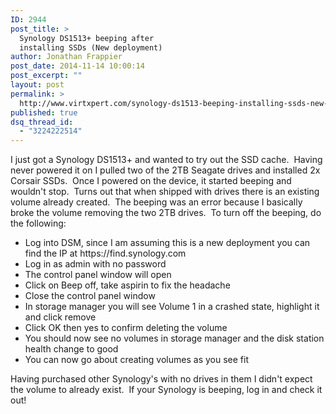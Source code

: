 ```yaml
---
ID: 2944
post_title: >
  Synology DS1513+ beeping after
  installing SSDs (New deployment)
author: Jonathan Frappier
post_date: 2014-11-14 10:00:14
post_excerpt: ""
layout: post
permalink: >
  http://www.virtxpert.com/synology-ds1513-beeping-installing-ssds-new-deployment/
published: true
dsq_thread_id:
  - "3224222514"
---
```

I just got a Synology DS1513+ and wanted to try out the SSD cache.  Having never powered it on I pulled two of the 2TB Seagate drives and installed 2x Corsair SSDs.  Once I powered on the device, it started beeping and wouldn't stop.  Turns out that when shipped with drives there is an existing volume already created.  The beeping was an error because I basically broke the volume removing the two 2TB drives.  To turn off the beeping, do the following:
<ul>
	<li>Log into DSM, since I am assuming this is a new deployment you can find the IP at https://find.synology.com</li>
	<li>Log in as admin with no password</li>
	<li>The control panel window will open</li>
	<li>Click on Beep off, take aspirin to fix the headache</li>
	<li>Close the control panel window</li>
	<li>In storage manager you will see Volume 1 in a crashed state, highlight it and click remove</li>
	<li>Click OK then yes to confirm deleting the volume</li>
	<li>You should now see no volumes in storage manager and the disk station health change to good</li>
	<li>You can now go about creating volumes as you see fit</li>
</ul>
Having purchased other Synology's with no drives in them I didn't expect the volume to already exist.  If your Synology is beeping, log in and check it out!